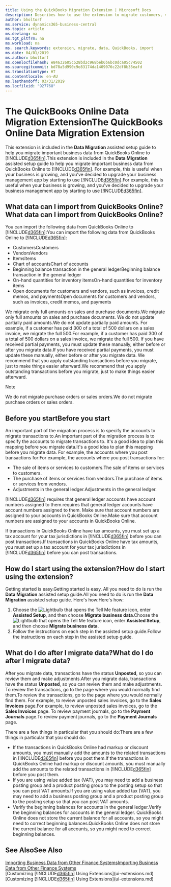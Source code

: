 ```yaml
---
title: Using the QuickBooks Migration Extension | Microsoft Docs
description: Describes how to use the extension to migrate customers, vendors, items, and accounts from QuickBooks Online to Business Central.
author: bholtorf
ms.service: dynamics365-business-central
ms.topic: article
ms.devlang: na
ms.tgt_pltfrm: na
ms.workload: na
ms. search.keywords: extension, migrate, data, QuickBooks, import
ms.date: 04/01/2019
ms.author: bholtorf
ms.openlocfilehash: e84632605c528bd2c968beb6b6bc0dca05c74502
ms.sourcegitcommit: bd78a5d990c9e83174da1409076c22df8b35eafd
ms.translationtype: HT
ms.contentlocale: en-AU
ms.lasthandoff: 03/31/2019
ms.locfileid: "927768"
---
```

# <a name="the-quickbooks-online-data-migration-extension"></a><span data-ttu-id="88d15-103">The QuickBooks Online Data Migration Extension</span><span class="sxs-lookup"><span data-stu-id="88d15-103">The QuickBooks Online Data Migration Extension</span></span>
<span data-ttu-id="88d15-104">This extension is included in the **Data Migration** assisted setup guide to help you migrate important business data from QuickBooks Online to [!INCLUDE[d365fin](includes/d365fin_md.md)].</span><span class="sxs-lookup"><span data-stu-id="88d15-104">This extension is included in the **Data Migration** assisted setup guide to help you migrate important business data from QuickBooks Online to [!INCLUDE[d365fin](includes/d365fin_md.md)].</span></span> <span data-ttu-id="88d15-105">For example, this is useful when your business is growing, and you've decided to upgrade your business management app by starting to use [!INCLUDE[d365fin](includes/d365fin_md.md)].</span><span class="sxs-lookup"><span data-stu-id="88d15-105">For example, this is useful when your business is growing, and you've decided to upgrade your business management app by starting to use [!INCLUDE[d365fin](includes/d365fin_md.md)].</span></span>

## <a name="what-data-can-i-import-from-quickbooks-online"></a><span data-ttu-id="88d15-106">What data can I import from QuickBooks Online?</span><span class="sxs-lookup"><span data-stu-id="88d15-106">What data can I import from QuickBooks Online?</span></span>
<span data-ttu-id="88d15-107">You can import the following data from QuickBooks Online to [!INCLUDE[d365fin](includes/d365fin_md.md)]:</span><span class="sxs-lookup"><span data-stu-id="88d15-107">You can import the following data from QuickBooks Online to [!INCLUDE[d365fin](includes/d365fin_md.md)]:</span></span>  

* <span data-ttu-id="88d15-108">Customers</span><span class="sxs-lookup"><span data-stu-id="88d15-108">Customers</span></span>
* <span data-ttu-id="88d15-109">Vendors</span><span class="sxs-lookup"><span data-stu-id="88d15-109">Vendors</span></span>
* <span data-ttu-id="88d15-110">Items</span><span class="sxs-lookup"><span data-stu-id="88d15-110">Items</span></span>
* <span data-ttu-id="88d15-111">Chart of accounts</span><span class="sxs-lookup"><span data-stu-id="88d15-111">Chart of accounts</span></span>
* <span data-ttu-id="88d15-112">Beginning balance transaction in the general ledger</span><span class="sxs-lookup"><span data-stu-id="88d15-112">Beginning balance transaction in the general ledger</span></span>
* <span data-ttu-id="88d15-113">On-hand quantities for inventory items</span><span class="sxs-lookup"><span data-stu-id="88d15-113">On-hand quantities for inventory items</span></span>
* <span data-ttu-id="88d15-114">Open documents for customers and vendors, such as invoices, credit memos, and payments</span><span class="sxs-lookup"><span data-stu-id="88d15-114">Open documents for customers and vendors, such as invoices, credit memos, and payments</span></span>

<span data-ttu-id="88d15-115">We migrate only full amounts on sales and purchase documents.</span><span class="sxs-lookup"><span data-stu-id="88d15-115">We migrate only full amounts on sales and purchase documents.</span></span> <span data-ttu-id="88d15-116">We do not update partially paid amounts.</span><span class="sxs-lookup"><span data-stu-id="88d15-116">We do not update partially paid amounts.</span></span> <span data-ttu-id="88d15-117">For example, if a customer has paid 300 of a total of 500 dollars on a sales invoice, we migrate the full 500.</span><span class="sxs-lookup"><span data-stu-id="88d15-117">For example, if a customer has paid 300 of a total of 500 dollars on a sales invoice, we migrate the full 500.</span></span> <span data-ttu-id="88d15-118">If you have received partial payments, you must update these manually, either before or after you migrate data.</span><span class="sxs-lookup"><span data-stu-id="88d15-118">If you have received partial payments, you must update these manually, either before or after you migrate data.</span></span> <span data-ttu-id="88d15-119">We recommend that you apply outstanding transactions before you migrate, just to make things easier afterward.</span><span class="sxs-lookup"><span data-stu-id="88d15-119">We recommend that you apply outstanding transactions before you migrate, just to make things easier afterward.</span></span>

> [!NOTE]  
>   <span data-ttu-id="88d15-120">We do not migrate purchase orders or sales orders.</span><span class="sxs-lookup"><span data-stu-id="88d15-120">We do not migrate purchase orders or sales orders.</span></span>

## <a name="before-you-start"></a><span data-ttu-id="88d15-121">Before you start</span><span class="sxs-lookup"><span data-stu-id="88d15-121">Before you start</span></span>
<span data-ttu-id="88d15-122">An important part of the migration process is to specify the accounts to migrate transactions to.</span><span class="sxs-lookup"><span data-stu-id="88d15-122">An important part of the migration process is to specify the accounts to migrate transactions to.</span></span> <span data-ttu-id="88d15-123">It's a good idea to plan this mapping before you migrate data.</span><span class="sxs-lookup"><span data-stu-id="88d15-123">It's a good idea to plan this mapping before you migrate data.</span></span> <span data-ttu-id="88d15-124">For example, the accounts where you post transactions for:</span><span class="sxs-lookup"><span data-stu-id="88d15-124">For example, the accounts where you post transactions for:</span></span>  

* <span data-ttu-id="88d15-125">The sale of items or services to customers.</span><span class="sxs-lookup"><span data-stu-id="88d15-125">The sale of items or services to customers.</span></span>
* <span data-ttu-id="88d15-126">The purchase of items or services from vendors.</span><span class="sxs-lookup"><span data-stu-id="88d15-126">The purchase of items or services from vendors.</span></span>  
* <span data-ttu-id="88d15-127">Adjustments in the general ledger.</span><span class="sxs-lookup"><span data-stu-id="88d15-127">Adjustments in the general ledger.</span></span>  

[!INCLUDE[d365fin](includes/d365fin_md.md)] <span data-ttu-id="88d15-128">requires that general ledger accounts have account numbers assigned to them.</span><span class="sxs-lookup"><span data-stu-id="88d15-128">requires that general ledger accounts have account numbers assigned to them.</span></span> <span data-ttu-id="88d15-129">Make sure that account numbers are assigned to your accounts in QuickBooks Online.</span><span class="sxs-lookup"><span data-stu-id="88d15-129">Make sure that account numbers are assigned to your accounts in QuickBooks Online.</span></span>

<span data-ttu-id="88d15-130">If transactions in QuickBooks Online have tax amounts, you must set up a tax account for your tax jurisdictions in [!INCLUDE[d365fin](includes/d365fin_md.md)] before you can post transactions.</span><span class="sxs-lookup"><span data-stu-id="88d15-130">If transactions in QuickBooks Online have tax amounts, you must set up a tax account for your tax jurisdictions in [!INCLUDE[d365fin](includes/d365fin_md.md)] before you can post transactions.</span></span>

## <a name="how-do-i-start-using-the-extension"></a><span data-ttu-id="88d15-131">How do I start using the extension?</span><span class="sxs-lookup"><span data-stu-id="88d15-131">How do I start using the extension?</span></span>
<span data-ttu-id="88d15-132">Getting started is easy.</span><span class="sxs-lookup"><span data-stu-id="88d15-132">Getting started is easy.</span></span> <span data-ttu-id="88d15-133">All you need to do is run the **Data Migration** assisted setup guide.</span><span class="sxs-lookup"><span data-stu-id="88d15-133">All you need to do is run the **Data Migration** assisted setup guide.</span></span> <span data-ttu-id="88d15-134">Here's how:</span><span class="sxs-lookup"><span data-stu-id="88d15-134">Here's how:</span></span>

1. <span data-ttu-id="88d15-135">Choose the ![Lightbulb that opens the Tell Me feature](media/ui-search/search_small.png "Tell me what you want to do") icon, enter **Assisted Setup**, and then choose **Migrate business data**.</span><span class="sxs-lookup"><span data-stu-id="88d15-135">Choose the ![Lightbulb that opens the Tell Me feature](media/ui-search/search_small.png "Tell me what you want to do") icon, enter **Assisted Setup**, and then choose **Migrate business data**.</span></span>
2. <span data-ttu-id="88d15-136">Follow the instructions on each step in the assisted setup guide.</span><span class="sxs-lookup"><span data-stu-id="88d15-136">Follow the instructions on each step in the assisted setup guide.</span></span>

## <a name="what-do-i-do-after-i-migrate-data"></a><span data-ttu-id="88d15-137">What do I do after I migrate data?</span><span class="sxs-lookup"><span data-stu-id="88d15-137">What do I do after I migrate data?</span></span>
<span data-ttu-id="88d15-138">After you migrate data, transactions have the status **Unposted**, so you can review them and make adjustments.</span><span class="sxs-lookup"><span data-stu-id="88d15-138">After you migrate data, transactions have the status **Unposted**, so you can review them and make adjustments.</span></span> <span data-ttu-id="88d15-139">To review the transactions, go to the page where you would normally find them.</span><span class="sxs-lookup"><span data-stu-id="88d15-139">To review the transactions, go to the page where you would normally find them.</span></span> <span data-ttu-id="88d15-140">For example, to review unposted sales invoices, go to the **Sales Invoices** page.</span><span class="sxs-lookup"><span data-stu-id="88d15-140">For example, to review unposted sales invoices, go to the **Sales Invoices** page.</span></span> <span data-ttu-id="88d15-141">To review payment journals, go to the **Payment Journals** page.</span><span class="sxs-lookup"><span data-stu-id="88d15-141">To review payment journals, go to the **Payment Journals** page.</span></span>   

<span data-ttu-id="88d15-142">There are a few things in particular that you should do:</span><span class="sxs-lookup"><span data-stu-id="88d15-142">There are a few things in particular that you should do:</span></span>

* <span data-ttu-id="88d15-143">If the transactions in QuickBooks Online had markup or discount amounts, you must manually add the amounts to the related transactions in [!INCLUDE[d365fin](includes/d365fin_md.md)] before you post them.</span><span class="sxs-lookup"><span data-stu-id="88d15-143">If the transactions in QuickBooks Online had markup or discount amounts, you must manually add the amounts to the related transactions in [!INCLUDE[d365fin](includes/d365fin_md.md)] before you post them.</span></span>
* <span data-ttu-id="88d15-144">If you are using value added tax (VAT), you may need to add a business posting group and a product posting group to the posting setup so that you can post VAT amounts.</span><span class="sxs-lookup"><span data-stu-id="88d15-144">If you are using value added tax (VAT), you may need to add a business posting group and a product posting group to the posting setup so that you can post VAT amounts.</span></span>
* <span data-ttu-id="88d15-145">Verify the beginning balances for accounts in the general ledger.</span><span class="sxs-lookup"><span data-stu-id="88d15-145">Verify the beginning balances for accounts in the general ledger.</span></span> <span data-ttu-id="88d15-146">QuickBooks Online does not store the current balance for all accounts, so you might need to correct beginning balances.</span><span class="sxs-lookup"><span data-stu-id="88d15-146">QuickBooks Online does not store the current balance for all accounts, so you might need to correct beginning balances.</span></span>

## <a name="see-also"></a><span data-ttu-id="88d15-147">See Also</span><span class="sxs-lookup"><span data-stu-id="88d15-147">See Also</span></span>
[<span data-ttu-id="88d15-148">Importing Business Data from Other Finance Systems</span><span class="sxs-lookup"><span data-stu-id="88d15-148">Importing Business Data from Other Finance Systems</span></span>](across-import-data-configuration-packages.md)  
<span data-ttu-id="88d15-149">[Customizing [!INCLUDE[d365fin](includes/d365fin_md.md)] Using Extensions](ui-extensions.md)</span><span class="sxs-lookup"><span data-stu-id="88d15-149">[Customizing [!INCLUDE[d365fin](includes/d365fin_md.md)] Using Extensions](ui-extensions.md)</span></span>  
